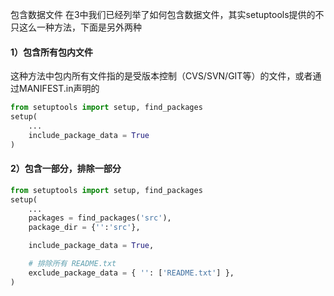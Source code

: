 包含数据文件
 在3中我们已经列举了如何包含数据文件，其实setuptools提供的不只这么一种方法，下面是另外两种

#### 1）包含所有包内文件

这种方法中包内所有文件指的是受版本控制（CVS/SVN/GIT等）的文件，或者通过MANIFEST.in声明的

```python
from setuptools import setup, find_packages
setup(
    ...
    include_package_data = True
)
```

#### 2）包含一部分，排除一部分

```python
from setuptools import setup, find_packages
setup(
    ...
    packages = find_packages('src'),  
    package_dir = {'':'src'},   

    include_package_data = True,    

    # 排除所有 README.txt
    exclude_package_data = { '': ['README.txt'] },
)
```